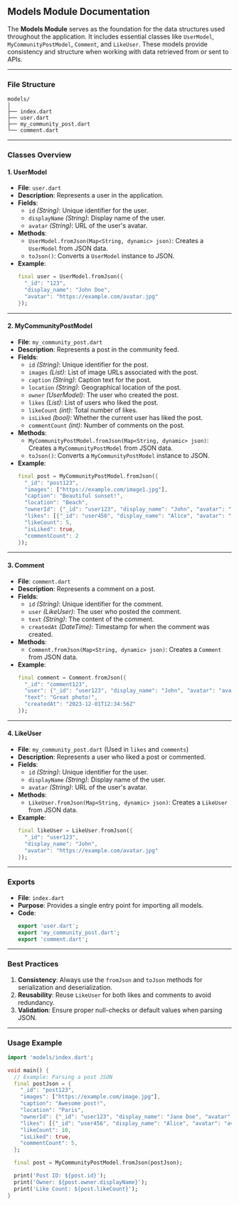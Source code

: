 ## **Models Module Documentation**

The **Models Module** serves as the foundation for the data structures used throughout the application. It includes essential classes like `UserModel`, `MyCommunityPostModel`, `Comment`, and `LikeUser`. These models provide consistency and structure when working with data retrieved from or sent to APIs.

---

### **File Structure**
```
models/
│
├── index.dart
├── user.dart
├── my_community_post.dart
└── comment.dart
```

---

### **Classes Overview**

#### **1. UserModel**
- **File**: `user.dart`
- **Description**: Represents a user in the application.
- **Fields**:
  - `id` *(String)*: Unique identifier for the user.
  - `displayName` *(String)*: Display name of the user.
  - `avatar` *(String)*: URL of the user's avatar.
- **Methods**:
  - `UserModel.fromJson(Map<String, dynamic> json)`: Creates a `UserModel` from JSON data.
  - `toJson()`: Converts a `UserModel` instance to JSON.
- **Example**:
  ```dart
  final user = UserModel.fromJson({
    "_id": "123",
    "display_name": "John Doe",
    "avatar": "https://example.com/avatar.jpg"
  });
  ```

---

#### **2. MyCommunityPostModel**
- **File**: `my_community_post.dart`
- **Description**: Represents a post in the community feed.
- **Fields**:
  - `id` *(String)*: Unique identifier for the post.
  - `images` *(List<String>)*: List of image URLs associated with the post.
  - `caption` *(String)*: Caption text for the post.
  - `location` *(String)*: Geographical location of the post.
  - `owner` *(UserModel)*: The user who created the post.
  - `likes` *(List<LikeUser>)*: List of users who liked the post.
  - `likeCount` *(int)*: Total number of likes.
  - `isLiked` *(bool)*: Whether the current user has liked the post.
  - `commentCount` *(int)*: Number of comments on the post.
- **Methods**:
  - `MyCommunityPostModel.fromJson(Map<String, dynamic> json)`: Creates a `MyCommunityPostModel` from JSON data.
  - `toJson()`: Converts a `MyCommunityPostModel` instance to JSON.
- **Example**:
  ```dart
  final post = MyCommunityPostModel.fromJson({
    "_id": "post123",
    "images": ["https://example.com/image1.jpg"],
    "caption": "Beautiful sunset!",
    "location": "Beach",
    "ownerId": {"_id": "user123", "display_name": "John", "avatar": "avatar.jpg"},
    "likes": [{"_id": "user456", "display_name": "Alice", "avatar": "avatar2.jpg"}],
    "likeCount": 5,
    "isLiked": true,
    "commentCount": 2
  });
  ```

---

#### **3. Comment**
- **File**: `comment.dart`
- **Description**: Represents a comment on a post.
- **Fields**:
  - `id` *(String)*: Unique identifier for the comment.
  - `user` *(LikeUser)*: The user who posted the comment.
  - `text` *(String)*: The content of the comment.
  - `createdAt` *(DateTime)*: Timestamp for when the comment was created.
- **Methods**:
  - `Comment.fromJson(Map<String, dynamic> json)`: Creates a `Comment` from JSON data.
- **Example**:
  ```dart
  final comment = Comment.fromJson({
    "_id": "comment123",
    "user": {"_id": "user123", "display_name": "John", "avatar": "avatar.jpg"},
    "text": "Great photo!",
    "createdAt": "2023-12-01T12:34:56Z"
  });
  ```

---

#### **4. LikeUser**
- **File**: `my_community_post.dart` (Used in `likes` and `comments`)
- **Description**: Represents a user who liked a post or commented.
- **Fields**:
  - `id` *(String)*: Unique identifier for the user.
  - `displayName` *(String)*: Display name of the user.
  - `avatar` *(String)*: URL of the user's avatar.
- **Methods**:
  - `LikeUser.fromJson(Map<String, dynamic> json)`: Creates a `LikeUser` from JSON data.
- **Example**:
  ```dart
  final likeUser = LikeUser.fromJson({
    "_id": "user123",
    "display_name": "John",
    "avatar": "https://example.com/avatar.jpg"
  });
  ```

---

### **Exports**
- **File**: `index.dart`
- **Purpose**: Provides a single entry point for importing all models.
- **Code**:
  ```dart
  export 'user.dart';
  export 'my_community_post.dart';
  export 'comment.dart';
  ```

---

### **Best Practices**
1. **Consistency**: Always use the `fromJson` and `toJson` methods for serialization and deserialization.
2. **Reusability**: Reuse `LikeUser` for both likes and comments to avoid redundancy.
3. **Validation**: Ensure proper null-checks or default values when parsing JSON.

---

### **Usage Example**
```dart
import 'models/index.dart';

void main() {
  // Example: Parsing a post JSON
  final postJson = {
    "_id": "post123",
    "images": ["https://example.com/image.jpg"],
    "caption": "Awesome post!",
    "location": "Paris",
    "ownerId": {"_id": "user123", "display_name": "Jane Doe", "avatar": "avatar.jpg"},
    "likes": [{"_id": "user456", "display_name": "Alice", "avatar": "avatar2.jpg"}],
    "likeCount": 10,
    "isLiked": true,
    "commentCount": 5,
  };

  final post = MyCommunityPostModel.fromJson(postJson);

  print('Post ID: ${post.id}');
  print('Owner: ${post.owner.displayName}');
  print('Like Count: ${post.likeCount}');
}
```

